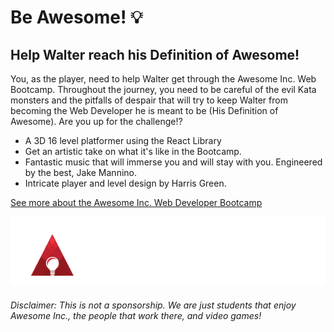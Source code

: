 # Be Awesome! 💡

## Help Walter reach his Definition of Awesome!

You, as the player, need to help Walter get through the Awesome Inc. Web Bootcamp. Throughout the journey, you need to be careful of the evil Kata monsters and the pitfalls of despair that will try to keep Walter from becoming the Web Developer he is meant to be (His Definition of Awesome). Are you up for the challenge!?

 * A 3D 16 level platformer using the React Library
 * Get an artistic take on what it's like in the Bootcamp. 
 * Fantastic music that will immerse you and will stay with you. Engineered by the best, Jake Mannino.
 * Intricate player and level design by Harris Green.

[See more about the Awesome Inc. Web Developer Bootcamp](https://www.awesomeinc.org/bootcamp)

![](./img/ainc-logo-horizontal-white-text.png)

###### Disclaimer: This is not a sponsorship. We are just students that enjoy Awesome Inc., the people that work there, and video games!




